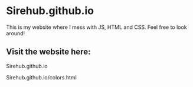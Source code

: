 # Sirehub.github.io
This is my website where I mess with JS, HTML and CSS. Feel free to look around!

## Visit the website here:

Sirehub.github.io

Sirehub.github.io/colors.html
